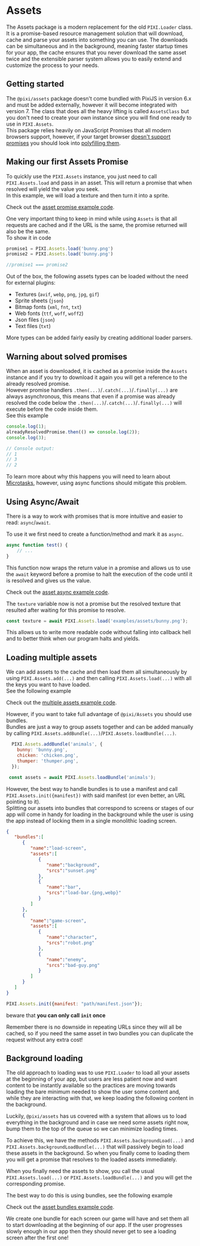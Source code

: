 # Assets

The Assets package is a modern replacement for the old `PIXI.Loader` class. It is a promise-based resource management solution that will download, cache and parse your assets into something you can use. The downloads can be simultaneous and in the background, meaning faster startup times for your app, the cache ensures that you never download the same asset twice and the extensible parser system allows you to easily extend and customize the process to your needs.


## Getting started

The `@pixi/assets` package doesn't come bundled with PixiJS in version 6.x and must be added externally, however it will become integrated with version 7. The class that does all the heavy lifting is called `AssetsClass` but you don't need to create your own instance since you will find one ready to use in `PIXI.Assets`.  
This package relies heavily on JavaScript Promises that all modern browsers support, however, if your target browser [doesn't support promises](https://caniuse.com/promises) you should look into [polyfilling them](https://github.com/zloirock/core-js#ecmascript-promise).

## Making our first Assets Promise
To quickly use the `PIXI.Assets` instance, you just need to call `PIXI.Assets.load` and pass in an asset. This will return a promise that when resolved will yield the value you seek.  
In this example, we will load a texture and then turn it into a sprite.

Check out the [asset promise example code](/examples/assets/promise).

One very important thing to keep in mind while using `Assets` is that all requests are cached and if the URL is the same, the promise returned will also be the same.  
To show it in code
```js
promise1 = PIXI.Assets.load('bunny.png')
promise2 = PIXI.Assets.load('bunny.png')

//promise1 === promise2
```

Out of the box, the following assets types can be loaded without the need for external plugins:

- Textures (`avif`, `webp`, `png`, `jpg`, `gif`)
- Sprite sheets (`json`)
- Bitmap fonts (`xml`, `fnt`, `txt`)
- Web fonts (`ttf`, `woff`, `woff2`)
- Json files (`json`)
- Text files (`txt`)

More types can be added fairly easily by creating additional loader parsers.

## Warning about solved promises

When an asset is downloaded, it is cached as a promise inside the `Assets` instance and if you try to download it again you will get a reference to the already resolved promise.  
However promise handlers `.then(...)`/`.catch(...)`/`.finally(...)` are always asynchronous, this means that even if a promise was already resolved the code below the `.then(...)`/`.catch(...)`/`.finally(...)` will execute before the code inside them.  
See this example

```js
console.log(1);
alreadyResolvedPromise.then(() => console.log(2));
console.log(3);

// Console output:
// 1
// 3
// 2
```

To learn more about why this happens you will need to learn about [Microtasks](https://javascript.info/microtask-queue), however, using async functions should mitigate this problem.


## Using Async/Await

There is a way to work with promises that is more intuitive and easier to read: `async`/`await`.

To use it we first need to create a function/method and mark it as `async`.

```js
async function test() {
    // ...
}
```

This function now wraps the return value in a promise and allows us to use the `await` keyword before a promise to halt the execution of the code until it is resolved and gives us the value.

Check out the [asset async example code](/examples/assets/async).

The `texture` variable now is not a promise but the resolved texture that resulted after waiting for this promise to resolve.

```js
const texture = await PIXI.Assets.load('examples/assets/bunny.png');
```

This allows us to write more readable code without falling into callback hell and to better think when our program halts and yields.

## Loading multiple assets

We can add assets to the cache and then load them all simultaneously by using `PIXI.Assets.add(...)` and then calling `PIXI.Assets.load(...)` with all the keys you want to have loaded.  
See the following example

Check out the [multiple assets example code](/examples/assets/multiple).

However, if you want to take full advantage of `@pixi/Assets` you should use bundles.  
Bundles are just a way to group assets together and can be added manually by calling `PIXI.Assets.addBundle(...)`/`PIXI.Assets.loadBundle(...)`.

```js
  PIXI.Assets.addBundle('animals', {
    bunny: 'bunny.png',
    chicken: 'chicken.png',
    thumper: 'thumper.png',
  });

 const assets = await PIXI.Assets.loadBundle('animals');
```

However, the best way to handle bundles is to use a manifest and call `PIXI.Assets.init({manifest})` with said manifest (or even better, an URL pointing to it).  
Splitting our assets into bundles that correspond to screens or stages of our app will come in handy for loading in the background while the user is using the app instead of locking them in a single monolithic loading screen.

```json
{
   "bundles":[
      {
         "name":"load-screen",
         "assets":[
            {
               "name":"background",
               "srcs":"sunset.png"
            },
            {
               "name":"bar",
               "srcs":"load-bar.{png,webp}"
            }
         ]
      },
      {
         "name":"game-screen",
         "assets":[
            {
               "name":"character",
               "srcs":"robot.png"
            },
            {
               "name":"enemy",
               "srcs":"bad-guy.png"
            }
         ]
      }
   ]
}
```
```js
PIXI.Assets.init({manifest: "path/manifest.json"});
```

beware that **you can only call `init` once**

Remember there is no downside in repeating URLs since they will all be cached, so if you need the same asset in two bundles you can duplicate the request without any extra cost!

## Background loading

The old approach to loading was to use `PIXI.Loader` to load all your assets at the beginning of your app, but users are less patient now and want content to be instantly available so the practices are moving towards loading the bare minimum needed to show the user some content and, while they are interacting with that, we keep loading the following content in the background.

Luckily, `@pixi/assets` has us covered with a system that allows us to load everything in the background and in case we need some assets right now, bump them to the top of the queue so we can minimize loading times.

To achieve this, we have the methods `PIXI.Assets.backgroundLoad(...)` and `PIXI.Assets.backgroundLoadBundle(...)` that will passively begin to load these assets in the background. So when you finally come to loading them you will get a promise that resolves to the loaded assets immediately.

When you finally need the assets to show, you call the usual `PIXI.Assets.load(...)` or `PIXI.Assets.loadBundle(...)` and you will get the corresponding promise.

The best way to do this is using bundles, see the following example

Check out the [asset bundles example code](/examples/assets/multiple).

We create one bundle for each screen our game will have and set them all to start downloading at the beginning of our app. If the user progresses slowly enough in our app then they should never get to see a loading screen after the first one!
